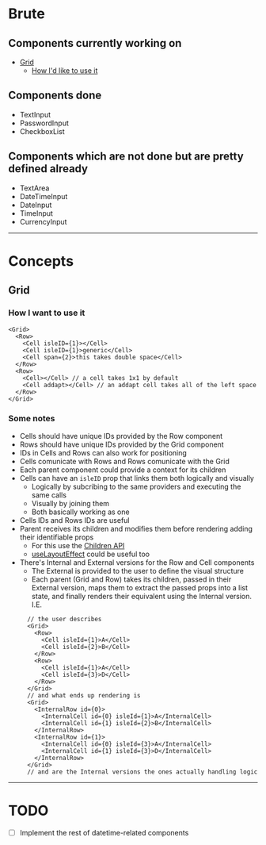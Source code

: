 # Brute

## Components currently working on
- [Grid](#grid)
  - [How I'd like to use it](#how-i-want-to-use-it)

## Components done
- TextInput
- PasswordInput
- CheckboxList

## Components which are not done but are pretty defined already
- TextArea
- DateTimeInput
- DateInput
- TimeInput
- CurrencyInput

---

# Concepts

## Grid

### How I want to use it

```react
<Grid>
  <Row>
    <Cell isleID={1}></Cell>
    <Cell isleID={1}>generic</Cell>
    <Cell span={2}>this takes double space</Cell>
  </Row>
  <Row>
    <Cell></Cell> // a cell takes 1x1 by default
    <Cell addapt></Cell> // an addapt cell takes all of the left space
  </Row>
</Grid>
```

### Some notes
- Cells should have unique IDs provided by the Row component
- Rows should have unique IDs provided by the Grid component
- IDs in Cells and Rows can also work for positioning
- Cells comunicate with Rows and Rows comunicate with the Grid
- Each parent component could provide a context for its children
- Cells can have an `isleID` prop that links them both logically and visually
  - Logically by subcribing to the same providers and executing the same calls
  - Visually by joining them
  - Both basically working as one
- Cells IDs and Rows IDs are useful
- Parent receives its children and modifies them before rendering adding their identifiable props
  - For this use the [Children API](https://react.dev/reference/react/Children)
  - [useLayoutEffect](https://react.dev/reference/react/useLayoutEffect) could be useful too
- There's Internal and External versions for the Row and Cell components
  - The External is provided to the user to define the visual structure
  - Each parent (Grid and Row) takes its children, passed in their External version, maps them to extract the passed props into a list state, and finally renders their equivalent using the Internal version.
  I.E.
  ```react
    // the user describes
    <Grid>
      <Row>
        <Cell isleId={1}>A</Cell>
        <Cell isleId={2}>B</Cell>
      </Row>
      <Row>
        <Cell isleId={1}>A</Cell>
        <Cell isleId={3}>D</Cell>
      </Row>
    </Grid>
    // and what ends up rendering is
    <Grid>
      <InternalRow id={0}>
        <InternalCell id={0} isleId={1}>A</InternalCell>
        <InternalCell id={1} isleId={2}>B</InternalCell>
      </InternalRow>
      <InternalRow id={1}>
        <InternalCell id={0} isleId={3}>A</InternalCell>
        <InternalCell id={1} isleId={3}>D</InternalCell>
      </InternalRow>
    </Grid>
    // and are the Internal versions the ones actually handling logic
  ```

--- 

# TODO
- [ ] Implement the rest of datetime-related components
